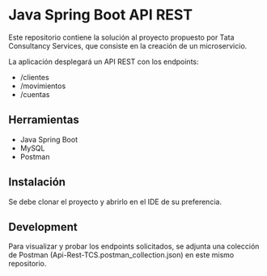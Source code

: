 # Java Spring Boot API REST

Este repositorio contiene la solución al proyecto propuesto por Tata Consultancy Services, que consiste en la creación de un microservicio.

La aplicación desplegará un API REST con los endpoints:

- /clientes
- /movimientos
- /cuentas

## Herramientas

- Java Spring Boot
- MySQL
- Postman

## Instalación

Se debe clonar el proyecto y abrirlo en el IDE de su preferencia.

## Development

Para visualizar y probar los endpoints solicitados, se adjunta una colección de Postman (Api-Rest-TCS.postman_collection.json) en este mismo repositorio.
